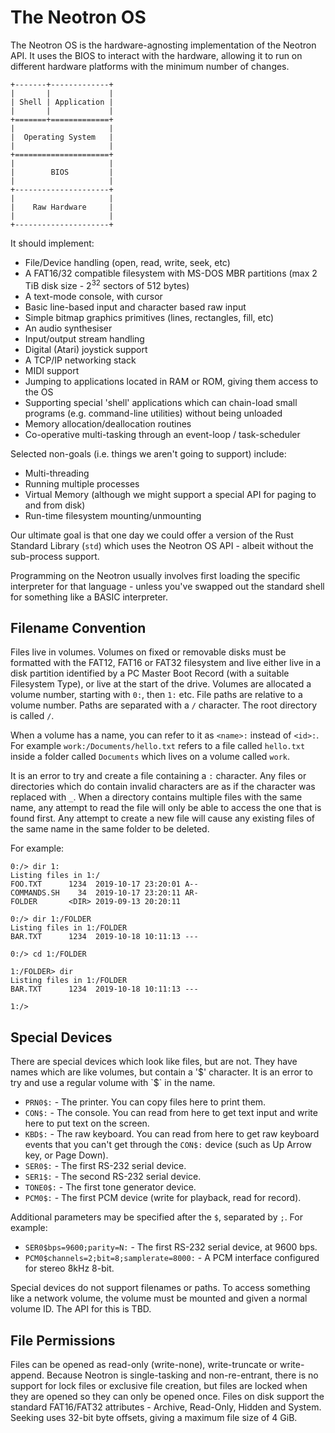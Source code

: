 # The Neotron OS

The Neotron OS is the hardware-agnosting implementation of the Neotron API. It uses the BIOS to interact with the hardware, allowing it to run on different hardware platforms with the minimum number of changes.

```
+-------+-------------+
|       |             |
| Shell | Application |
|       |             |
+=======+=============+
|                     |
|  Operating System   |
|                     |
+=====================+
|                     |
|        BIOS         |
|                     |
+---------------------+
|                     |
|    Raw Hardware     |
|                     |
+---------------------+
```

It should implement:

* File/Device handling (open, read, write, seek, etc)
* A FAT16/32 compatible filesystem with MS-DOS MBR partitions (max 2 TiB disk size - 2<sup>32</sup> sectors of 512 bytes)
* A text-mode console, with cursor
* Basic line-based input and character based raw input
* Simple bitmap graphics primitives (lines, rectangles, fill, etc)
* An audio synthesiser
* Input/output stream handling
* Digital (Atari) joystick support
* A TCP/IP networking stack
* MIDI support
* Jumping to applications located in RAM or ROM, giving them access to the OS
* Supporting special 'shell' applications which can chain-load small programs (e.g. command-line utilities) without being unloaded
* Memory allocation/deallocation routines
* Co-operative multi-tasking through an event-loop / task-scheduler

Selected non-goals (i.e. things we aren't going to support) include:

* Multi-threading
* Running multiple processes
* Virtual Memory (although we might support a special API for paging to and from disk)
* Run-time filesystem mounting/unmounting

Our ultimate goal is that one day we could offer a version of the Rust Standard Library (`std`) which uses the Neotron OS API - albeit without the sub-process support.

Programming on the Neotron usually involves first loading the specific interpreter for that language - unless you've swapped out the standard shell for something like a BASIC interpreter.

## Filename Convention

Files live in volumes. Volumes on fixed or removable disks must be formatted with the FAT12, FAT16 or FAT32 filesystem and live either live in a disk partition identified by a PC Master Boot Record (with a suitable Filesystem Type), or live at the start of the drive. Volumes are allocated a volume number, starting with `0:`, then `1:` etc. File paths are relative to a volume number. Paths are separated with a `/` character. The root directory is called `/`.

When a volume has a name, you can refer to it as `<name>:` instead of `<id>:`. For example `work:/Documents/hello.txt` refers to a file called `hello.txt` inside a folder called `Documents` which lives on a volume called `work`.

It is an error to try and create a file containing a `:` character. Any files or directories which do contain invalid characters are as if the character was replaced with `_`. When a directory contains multiple files with the same name, any attempt to read the file will only be able to access the one that is found first. Any attempt to create a new file will cause any existing files of the same name in the same folder to be deleted.

For example:

```console
0:/> dir 1:
Listing files in 1:/
FOO.TXT      1234  2019-10-17 23:20:01 A--
COMMANDS.SH    34  2019-10-17 23:20:11 AR-
FOLDER       <DIR> 2019-09-13 20:20:11

0:/> dir 1:/FOLDER
Listing files in 1:/FOLDER
BAR.TXT      1234  2019-10-18 10:11:13 ---

0:/> cd 1:/FOLDER

1:/FOLDER> dir
Listing files in 1:/FOLDER
BAR.TXT      1234  2019-10-18 10:11:13 ---

1:/>
```

## Special Devices

There are special devices which look like files, but are not. They have names which are like volumes, but contain a '$' character. It is an error to try and use a regular volume with `$` in the name.

* `PRN0$:` - The printer. You can copy files here to print them.
* `CON$:` - The console. You can read from here to get text input and write here to put text on the screen.
* `KBD$:` - The raw keyboard. You can read from here to get raw keyboard events that you can't get through the `CON$:` device (such as Up Arrow key, or Page Down).
* `SER0$:` - The first RS-232 serial device.
* `SER1$:` - The second RS-232 serial device.
* `TONE0$:` - The first tone generator device.
* `PCM0$:` - The first PCM device (write for playback, read for record).

Additional parameters may be specified after the `$`, separated by `;`. For example:

* `SER0$bps=9600;parity=N:` - The first RS-232 serial device, at 9600 bps.
* `PCM0$channels=2;bit=8;samplerate=8000:` - A PCM interface configured for stereo 8kHz 8-bit.

Special devices do not support filenames or paths. To access something like a network volume, the volume must be mounted and given a normal volume ID. The API for this is TBD.

## File Permissions

Files can be opened as read-only (write-none), write-truncate or write-append. Because Neotron is single-tasking and non-re-entrant, there is no support for lock files or exclusive file creation, but files are locked when they are opened so they can only be opened once. Files on disk support the standard FAT16/FAT32 attributes - Archive, Read-Only, Hidden and System. Seeking uses 32-bit byte offsets, giving a maximum file size of 4 GiB.
